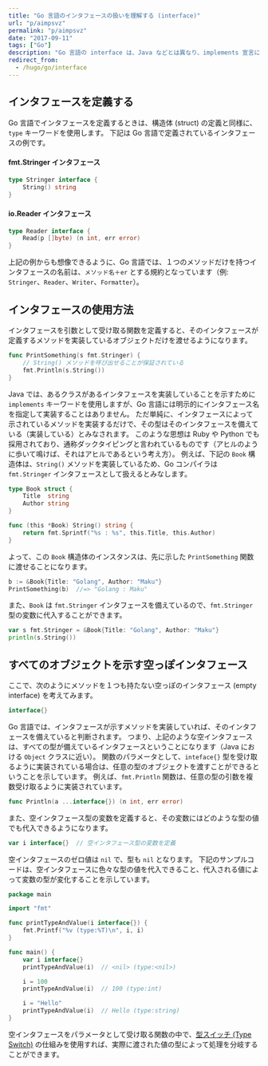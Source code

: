 ```yaml
---
title: "Go 言語のインタフェースの扱いを理解する (interface)"
url: "p/aimpsvz"
permalink: "p/aimpsvz"
date: "2017-09-11"
tags: ["Go"]
description: "Go 言語の interface は、Java などとは異なり、implements 宣言による実装の明示を行いません。"
redirect_from:
  - /hugo/go/interface
---
```


インタフェースを定義する
----

Go 言語でインタフェースを定義するときは、構造体 (struct) の定義と同様に、`type` キーワードを使用します。
下記は Go 言語で定義されているインタフェースの例です。

#### fmt.Stringer インタフェース

~~~ go
type Stringer interface {
	String() string
}
~~~

#### io.Reader インタフェース

~~~ go
type Reader interface {
	Read(p []byte) (n int, err error)
}
~~~

上記の例からも想像できるように、Go 言語では、１つのメソッドだけを持つインタフェースの名前は、`メソッド名＋er` とする規約となっています（例: `Stringer`、`Reader`、`Writer`、`Formatter`）。


インタフェースの使用方法
----

インタフェースを引数として受け取る関数を定義すると、そのインタフェースが定義するメソッドを実装しているオブジェクトだけを渡せるようになります。

~~~ go
func PrintSomething(s fmt.Stringer) {
	// String() メソッドを呼び出せることが保証されている
	fmt.Println(s.String())
}
~~~

Java では、あるクラスがあるインタフェースを実装していることを示すために `implements` キーワードを使用しますが、Go 言語には明示的にインタフェース名を指定して実装することはありません。
ただ単純に、インタフェースによって示されているメソッドを実装するだけで、その型はそのインタフェースを備えている（実装している）とみなされます。
このような思想は Ruby や Python でも採用されており、通称ダックタイピングと言われているものです（アヒルのように歩いて鳴けば、それはアヒルであるという考え方）。
例えば、下記の `Book` 構造体は、`String()` メソッドを実装しているため、Go コンパイラは `fmt.Stringer` インタフェースとして扱えるとみなします。

~~~ go
type Book struct {
	Title  string
	Author string
}

func (this *Book) String() string {
	return fmt.Sprintf("%s : %s", this.Title, this.Author)
}
~~~

よって、この `Book` 構造体のインスタンスは、先に示した `PrintSomething` 関数に渡せることになります。

~~~ go
b := &Book{Title: "Golang", Author: "Maku"}
PrintSomething(b)  //=> "Golang : Maku"
~~~

また、`Book` は `fmt.Stringer` インタフェースを備えているので、`fmt.Stringer` 型の変数に代入することができます。

~~~ go
var s fmt.Stringer = &Book{Title: "Golang", Author: "Maku"}
println(s.String())
~~~


すべてのオブジェクトを示す空っぽインタフェース
----

ここで、次のようにメソッドを１つも持たない空っぽのインタフェース (empty interface) を考えてみます。

~~~ go
interface{}
~~~

Go 言語では、インタフェースが示すメソッドを実装していれば、そのインタフェースを備えていると判断されます。
つまり、上記のような空インタフェースは、すべての型が備えているインタフェースということになります（Java における `Object` クラスに近い）。
関数のパラメータとして、`inteface{}` 型を受け取るように実装されている場合は、任意の型のオブジェクトを渡すことができるということを示しています。
例えば、`fmt.Println` 関数は、任意の型の引数を複数受け取るように実装されています。

~~~ go
func Println(a ...interface{}) (n int, err error)
~~~

また、空インタフェース型の変数を定義すると、その変数にはどのような型の値でも代入できるようになります。

~~~ go
var i interface{}  // 空インタフェース型の変数を定義
~~~

空インタフェースのゼロ値は `nil` で、型も `nil` となります。
下記のサンプルコードは、空インタフェースに色々な型の値を代入できること、代入される値によって変数の型が変化することを示しています。

~~~ go
package main

import "fmt"

func printTypeAndValue(i interface{}) {
	fmt.Printf("%v (type:%T)\n", i, i)
}

func main() {
	var i interface{}
	printTypeAndValue(i)  // <nil> (type:<nil>)

	i = 100
	printTypeAndValue(i)  // 100 (type:int)

	i = "Hello"
	printTypeAndValue(i)  // Hello (type:string)
}
~~~

空インタフェースをパラメータとして受け取る関数の中で、[型スイッチ (Type Switch)](/p/x6adgjn) の仕組みを使用すれば、実際に渡された値の型によって処理を分岐することができます。


